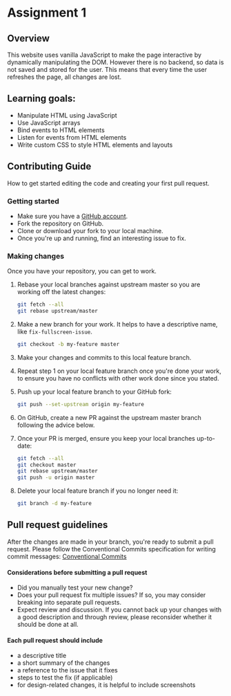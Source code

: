 # Assignment 1

## Overview

This website uses vanilla JavaScript to make the page interactive by dynamically manipulating the DOM. However there is no backend, so data is not saved and stored for the user. This means that every time the user refreshes the page, all changes are lost.

## Learning goals:

- Manipulate HTML using JavaScript
- Use JavaScript arrays
- Bind events to HTML elements
- Listen for events from HTML elements
- Write custom CSS to style HTML elements and layouts

## Contributing Guide

How to get started editing the code and creating your first pull request.

### Getting started

- Make sure you have a [GitHub account](https://github.com/join).
- Fork the repository on GitHub.
- Clone or download your fork to your local machine.
- Once you're up and running, find an interesting issue to fix. 

### Making changes

Once you have your repository, you can get to work.

1. Rebase your local branches against upstream master so you are working off the latest changes:

   ```sh
   git fetch --all
   git rebase upstream/master
   ```

2. Make a new branch for your work. It helps to have a descriptive name, like `fix-fullscreen-issue`.

   ```sh
   git checkout -b my-feature master
   ```

3. Make your changes and commits to this local feature branch.

4. Repeat step 1 on your local feature branch once you're done your work, to ensure you have no conflicts with other work done since you stated.

5. Push up your local feature branch to your GitHub fork:
   ```sh
   git push --set-upstream origin my-feature
   ```
6. On GitHub, create a new PR against the upstream master branch following the advice below.

7. Once your PR is merged, ensure you keep your local branches up-to-date:
   ```sh
   git fetch --all
   git checkout master
   git rebase upstream/master
   git push -u origin master
   ```
8. Delete your local feature branch if you no longer need it:
   ```sh
   git branch -d my-feature
   ```

## Pull request guidelines
After the changes are made in your branch, you're ready to submit a pull request.
Please follow the Conventional Commits specification for writing commit messages: [Conventional Commits](https://www.conventionalcommits.org/en/v1.0.0/)

#### Considerations before submitting a pull request
* Did you manually test your new change?
* Does your pull request fix multiple issues? If so, you may consider breaking into separate pull requests.
* Expect review and discussion. If you cannot back up your changes with a good description and through review, please reconsider whether it should be done at all.

#### Each pull request should include
* a descriptive title
* a short summary of the changes
* a reference to the issue that it fixes
* steps to test the fix (if applicable)
* for design-related changes, it is helpful to include screenshots
